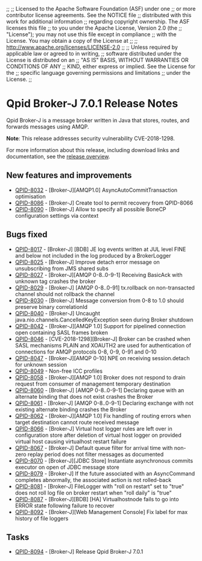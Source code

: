 ;;
;; Licensed to the Apache Software Foundation (ASF) under one
;; or more contributor license agreements.  See the NOTICE file
;; distributed with this work for additional information
;; regarding copyright ownership.  The ASF licenses this file
;; to you under the Apache License, Version 2.0 (the
;; "License"); you may not use this file except in compliance
;; with the License.  You may obtain a copy of the License at
;; 
;;   http://www.apache.org/licenses/LICENSE-2.0
;; 
;; Unless required by applicable law or agreed to in writing,
;; software distributed under the License is distributed on an
;; "AS IS" BASIS, WITHOUT WARRANTIES OR CONDITIONS OF ANY
;; KIND, either express or implied.  See the License for the
;; specific language governing permissions and limitations
;; under the License.
;;

# Qpid Broker-J 7.0.1 Release Notes

Qpid Broker-J is a message broker written in Java that stores, routes,
and forwards messages using AMQP.

**Note**: This release addresses security vulnerability CVE-2018-1298.

For more information about this release, including download links and
documentation, see the [release overview](index.html).


## New features and improvements

 - [QPID-8032](https://issues.apache.org/jira/browse/QPID-8032) - [Broker-J][AMQP1.0] AsyncAutoCommitTransaction optimisation
 - [QPID-8086](https://issues.apache.org/jira/browse/QPID-8086) - [Broker-J] Create tool to permit recovery from QPID-8066
 - [QPID-8090](https://issues.apache.org/jira/browse/QPID-8090) - [Broker-J] Allow to specify all possible BoneCP configuration settings via context

## Bugs fixed

 - [QPID-8017](https://issues.apache.org/jira/browse/QPID-8017) - [Broker-J] [BDB]  JE log events written at JUL level FINE and below not included in the log produced by a BrokerLogger
 - [QPID-8025](https://issues.apache.org/jira/browse/QPID-8025) - [Broker-J] Improve detach error message on unsubscribing from JMS shared subs
 - [QPID-8027](https://issues.apache.org/jira/browse/QPID-8027) - [Broker-J][AMQP 0-8..0-9-1] Receiving BasicAck with unknown tag crashes the broker
 - [QPID-8029](https://issues.apache.org/jira/browse/QPID-8029) - [Broker-J] [AMQP 0-8..0-91] tx.rollback on non-transacted channel should not rollback the channel 
 - [QPID-8030](https://issues.apache.org/jira/browse/QPID-8030) - [Broker-J] Message conversion from 0-8 to 1.0 should preserve binary correlationId
 - [QPID-8040](https://issues.apache.org/jira/browse/QPID-8040) - [Broker-J] Uncaught java.nio.channels.CancelledKeyException seen during Broker shutdown
 - [QPID-8042](https://issues.apache.org/jira/browse/QPID-8042) - [Broker-J][AMQP 1.0] Support for pipelined connection open containing SASL frames broken
 - [QPID-8046](https://issues.apache.org/jira/browse/QPID-8046) - [CVE-2018-1298][Broker-J] Broker can be crashed when SASL mechanisms PLAIN and XOAUTH2 are used for authentication of connections for AMQP protocols 0-8, 0-9, 0-91 and 0-10
 - [QPID-8047](https://issues.apache.org/jira/browse/QPID-8047) - [Broker-J][AMQP 0-10] NPE on receiving session.detach for unknown session
 - [QPID-8049](https://issues.apache.org/jira/browse/QPID-8049) - Non-free ICC profiles
 - [QPID-8058](https://issues.apache.org/jira/browse/QPID-8058) - [Broker-J][AMQP 1.0] Broker does not respond to drain request from consumer of management temporary destination
 - [QPID-8060](https://issues.apache.org/jira/browse/QPID-8060) - [Broker-J] [AMQP 0-8..0-9-1] Declaring queue with an alternate binding that does not exist crashes the Broker
 - [QPID-8061](https://issues.apache.org/jira/browse/QPID-8061) - [Broker-J] [AMQP 0-8..0-9-1] Declaring exchange with not existing alternate binding crashes the Broker
 - [QPID-8062](https://issues.apache.org/jira/browse/QPID-8062) - [Broker-J][AMQP 1.0] Fix handling of routing errors when target destination cannot route received message
 - [QPID-8066](https://issues.apache.org/jira/browse/QPID-8066) - [Broker-J] Virtual host logger rules are left over in configuration store after deletion of virtual host logger on provided virtual host causing virtualhost restart failure
 - [QPID-8067](https://issues.apache.org/jira/browse/QPID-8067) - [Broker-J] Default queue filter for arrival time with non-zero replay period does not filter messages as documented
 - [QPID-8070](https://issues.apache.org/jira/browse/QPID-8070) - [Broker-J][JDBC Store] Instantiate asynchronous commits executor on open of JDBC message store
 - [QPID-8079](https://issues.apache.org/jira/browse/QPID-8079) - [Broker-J] If the future associated with an AsyncCommand completes abnormally, the associated action is not rolled-back
 - [QPID-8081](https://issues.apache.org/jira/browse/QPID-8081) - [Broker-J] FileLogger with "roll on restart" set to "true" does not roll log file on broker restart when "roll daily" is "true"
 - [QPID-8087](https://issues.apache.org/jira/browse/QPID-8087) - [Broker-J][BDB] [HA] Virtualhostnode fails to go into ERROR state following failure to recover
 - [QPID-8092](https://issues.apache.org/jira/browse/QPID-8092) - [Broker-J][Web Management Console] Fix label for max history of file loggers

## Tasks

 - [QPID-8094](https://issues.apache.org/jira/browse/QPID-8094) - [Broker-J] Release Qpid Broker-J 7.0.1